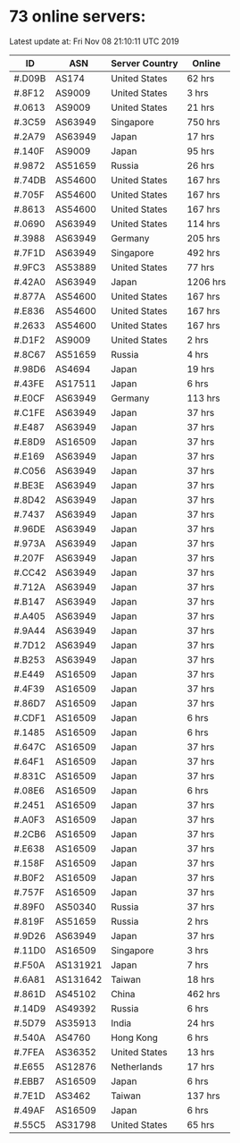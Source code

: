 # 73 online servers:

Latest update at: Fri Nov 08 21:10:11 UTC 2019

| ID | ASN | Server Country | Online |
| -- | --- | -------------- | ------ |
| #.D09B | AS174 | United States | 62 hrs |
| #.8F12 | AS9009 | United States | 3 hrs |
| #.0613 | AS9009 | United States | 21 hrs |
| #.3C59 | AS63949 | Singapore | 750 hrs |
| #.2A79 | AS63949 | Japan | 17 hrs |
| #.140F | AS9009 | Japan | 95 hrs |
| #.9872 | AS51659 | Russia | 26 hrs |
| #.74DB | AS54600 | United States | 167 hrs |
| #.705F | AS54600 | United States | 167 hrs |
| #.8613 | AS54600 | United States | 167 hrs |
| #.0690 | AS63949 | United States | 114 hrs |
| #.3988 | AS63949 | Germany | 205 hrs |
| #.7F1D | AS63949 | Singapore | 492 hrs |
| #.9FC3 | AS53889 | United States | 77 hrs |
| #.42A0 | AS63949 | Japan | 1206 hrs |
| #.877A | AS54600 | United States | 167 hrs |
| #.E836 | AS54600 | United States | 167 hrs |
| #.2633 | AS54600 | United States | 167 hrs |
| #.D1F2 | AS9009 | United States | 2 hrs |
| #.8C67 | AS51659 | Russia | 4 hrs |
| #.98D6 | AS4694 | Japan | 19 hrs |
| #.43FE | AS17511 | Japan | 6 hrs |
| #.E0CF | AS63949 | Germany | 113 hrs |
| #.C1FE | AS63949 | Japan | 37 hrs |
| #.E487 | AS63949 | Japan | 37 hrs |
| #.E8D9 | AS16509 | Japan | 37 hrs |
| #.E169 | AS63949 | Japan | 37 hrs |
| #.C056 | AS63949 | Japan | 37 hrs |
| #.BE3E | AS63949 | Japan | 37 hrs |
| #.8D42 | AS63949 | Japan | 37 hrs |
| #.7437 | AS63949 | Japan | 37 hrs |
| #.96DE | AS63949 | Japan | 37 hrs |
| #.973A | AS63949 | Japan | 37 hrs |
| #.207F | AS63949 | Japan | 37 hrs |
| #.CC42 | AS63949 | Japan | 37 hrs |
| #.712A | AS63949 | Japan | 37 hrs |
| #.B147 | AS63949 | Japan | 37 hrs |
| #.A405 | AS63949 | Japan | 37 hrs |
| #.9A44 | AS63949 | Japan | 37 hrs |
| #.7D12 | AS63949 | Japan | 37 hrs |
| #.B253 | AS63949 | Japan | 37 hrs |
| #.E449 | AS16509 | Japan | 37 hrs |
| #.4F39 | AS16509 | Japan | 37 hrs |
| #.86D7 | AS16509 | Japan | 37 hrs |
| #.CDF1 | AS16509 | Japan | 6 hrs |
| #.1485 | AS16509 | Japan | 6 hrs |
| #.647C | AS16509 | Japan | 37 hrs |
| #.64F1 | AS16509 | Japan | 37 hrs |
| #.831C | AS16509 | Japan | 37 hrs |
| #.08E6 | AS16509 | Japan | 6 hrs |
| #.2451 | AS16509 | Japan | 37 hrs |
| #.A0F3 | AS16509 | Japan | 37 hrs |
| #.2CB6 | AS16509 | Japan | 37 hrs |
| #.E638 | AS16509 | Japan | 37 hrs |
| #.158F | AS16509 | Japan | 37 hrs |
| #.B0F2 | AS16509 | Japan | 37 hrs |
| #.757F | AS16509 | Japan | 37 hrs |
| #.89F0 | AS50340 | Russia | 37 hrs |
| #.819F | AS51659 | Russia | 2 hrs |
| #.9D26 | AS63949 | Japan | 37 hrs |
| #.11D0 | AS16509 | Singapore | 3 hrs |
| #.F50A | AS131921 | Japan | 7 hrs |
| #.6A81 | AS131642 | Taiwan | 18 hrs |
| #.861D | AS45102 | China | 462 hrs |
| #.14D9 | AS49392 | Russia | 6 hrs |
| #.5D79 | AS35913 | India | 24 hrs |
| #.540A | AS4760 | Hong Kong | 6 hrs |
| #.7FEA | AS36352 | United States | 13 hrs |
| #.E655 | AS12876 | Netherlands | 17 hrs |
| #.EBB7 | AS16509 | Japan | 6 hrs |
| #.7E1D | AS3462 | Taiwan | 137 hrs |
| #.49AF | AS16509 | Japan | 6 hrs |
| #.55C5 | AS31798 | United States | 65 hrs |

